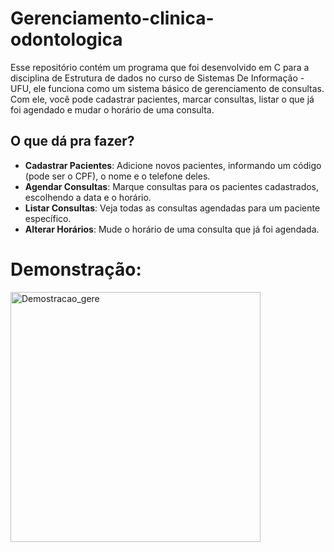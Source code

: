 # Gerenciamento-clinica-odontologica


Esse repositório contém um programa que foi desenvolvido em C para a disciplina de Estrutura de dados no curso de Sistemas De Informação - UFU, ele funciona como um sistema básico de gerenciamento de consultas. Com ele, você pode cadastrar pacientes, marcar consultas, listar o que já foi agendado e mudar o horário de uma consulta.

## O que dá pra fazer?

- **Cadastrar Pacientes**: Adicione novos pacientes, informando um código (pode ser o CPF), o nome e o telefone deles.
- **Agendar Consultas**: Marque consultas para os pacientes cadastrados, escolhendo a data e o horário.
- **Listar Consultas**: Veja todas as consultas agendadas para um paciente específico.
- **Alterar Horários**: Mude o horário de uma consulta que já foi agendada.

# Demonstração: 
<div>
    <img src="https://i.imgur.com/M9mxQkp.png" alt="Demostracao_gere" width="400">
</div>
